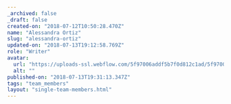```yaml
---
_archived: false
_draft: false
created-on: "2018-07-12T10:50:28.470Z"
name: "Alessandra Ortiz"
slug: "alessandra-ortiz"
updated-on: "2018-07-13T19:12:58.769Z"
role: "Writer"
avatar:
  url: "https://uploads-ssl.webflow.com/5f97006addf5b7f0d812c1ad/5f97006addf5b7806212c23d_9.jpg"
  alt: ""
published-on: "2018-07-13T19:31:13.347Z"
tags: "team_members"
layout: "single-team-members.html"
---
```



